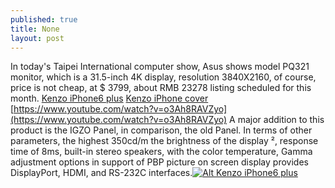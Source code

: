 ```yaml
---
published: true
title: None
layout: post
---
```

In today\'s Taipei International computer show, Asus shows model PQ321 monitor, which is a 31.5-inch 4K display, resolution 3840X2160, of course, price is not cheap, at $ 3799, about RMB 23278 listing scheduled for this month. [Kenzo iPhone6 plus](http://www.nodcase.com/kenzo-tiger-iphone-6-plus-case-purple-p-4580.html) [Kenzo iPhone cover](http://fashionista.com/2016/08/kenzo-fragrance-film) [https://www.youtube.com/watch?v=o3Ah8RAVZyo](https://www.youtube.com/watch?v=o3Ah8RAVZyo) A major addition to this product is the IGZO Panel, in comparison, the old Panel. In terms of other parameters, the highest 350cd/m the brightness of the display ², response time of 8ms, built-in stereo speakers, with the color temperature, Gamma adjustment options in support of PBP picture on screen display provides DisplayPort, HDMI, and RS-232C interfaces.[![Alt Kenzo iPhone6 plus](http://www.nodcase.com/images/large/i6plus/kenzo_i6_case_i6p1502_lrg.jpg)](http://www.nodcase.com/kenzo-tiger-iphone-6-plus-case-purple-p-4580.html)